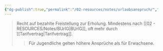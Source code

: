 ```yaml
---
{"dg-publish":true,"permalink":"/02-resources/notes/urlaubsanspruch/","tags":["arbeitsrecht/urlaub"],"noteIcon":"","updated":"2025-08-26T16:35:24.660+02:00"}
---
```


>Recht auf bezahlte Freistellung zur Erholung. Mindestens nach [[02 - RESOURCES/Notes/BUrlG\|BUrlG]], oft mehr durch [[Tarifvertrag\|Tarifvertrag]].
>>Für Jugendliche gelten höhere Ansprüche als für Erwachsene.